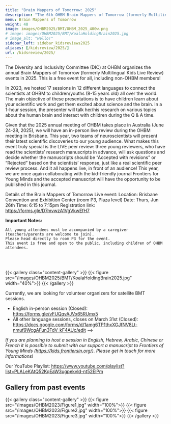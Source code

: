 ```yaml
---
title: "Brain Mappers of Tomorrow: 2025"
description: "The 6th OHBM Brain Mappers of Tomorrow (formerly Multilingual Kids Live Review)"
menu: Brain Mappers of Tomorrow
weight: 40
image: images/OHBM2025/BMT/OHBM_2025_400w.png
# image: images/OHBM2025/BMT/KoalaHoldingBrain2025.jpg
# image_alt: "Hello!"
sidebar_left: sidebar_kidsreviews2025
aliases: [/kidsreview/2025/]
url: /kidsreview/2025/
---
```


The Diversity and Inclusivity Committee (DIC) at OHBM organizes the annual Brain Mappers of Tomorrow (formerly Multilingual Kids Live Review) events in 2025. This is a free event for all, including non-OHBM members!

In 2023, we hosted 17 sessions in 12 different languages to connect the scientists at OHBM to children/youths (8-15 years old) all over the world. The main objective of these presentations is to have children learn about your scientific work and get them excited about science and the brain. In a 1-hour session, the presenter will talk her/his research on various topics about the human brain and interact with children during the Q & A time.

Given that the 2025 annual meeting of OHBM takes place in Australia (June 24-28, 2025), we will have an in-person live review during the OHBM meeting in Brisbane. This year, two teams of neuroscientists will present their latest scientific discoveries to our young audience. What makes this event truly special is the LIVE peer review: three young reviewers, who have read the scientists’ research manuscripts in advance, will ask questions and decide whether the manuscripts should be “Accepted with revisions” or “Rejected” based on the scientists’ response, just like a real scientific peer review process. And it all happens live, in front of an audience! This year, we are once again collaborating with the kid-friendly journal Frontiers for Young Minds and the accepted manuscript will have the opportunity to be published in this journal.

Details of the Brain Mappers of Tomorrow Live event:
Location: Brisbane Convention and Exhibition Center (room P3, Plaza level)
Date: Thurs, Jun 26th
Time: 6:15 to 7:15pm
Registration link: https://forms.gle/D7mvwzA1VgVkwEfH7
 
<b> Important Notes: </b>

    All young attendees must be accompanied by a caregiver (teachers/parents are welcome to join).
    Please head directly to room P3 for the event. 
    This event is free and open to the public, including children of OHBM attendees.
<br>
<br>

{{< gallery class="content-gallery" >}}
  {{< figure src="/images/OHBM2025/BMT/KoalaHoldingBrain2025.jpg" width="40%">}}
{{< /gallery >}}

Currently, we are looking for volunteer organizers for satellite BMT sessions. 
* English in-person session (Closed): https://forms.gle/vFUQqvAJVx65RUmx5
* All other language sessions, closes on March 31st (Closed): https://docs.google.com/forms/d/1amg6TP1thxXGJfNV8Lt-nmuf9WcgAFun3FdV_kF4AUc/edit -->

_If you are planning to host a session in English, Hebrew, Arabic, Chinese or French it is possible to submit with our support a manuscript to Frontiers of Young Minds (https://kids.frontiersin.org/). Please get in touch for more informations!_

<!-- Event Registration: https://ohbm-dic.github.io/kidsreview/2024/registration/ (No registration fee)
* Registration OPEN: January 8th
* Registration CLOSED: March 31st
* Registration IN PREPARATION: Korean -->

Our YouTube Playlist: https://www.youtube.com/playlist?list=PLALeKAtQ52KqEaW3ugpekvld-nt52ElPm

<!-- ## Organizers 

<!-- UPDATE ORGANIZERS! -->

<!-- {{< gallery class="content-gallery" >}}
  {{< figure src="/images/OHBM2024/OHBM_KidsReview2024_organizers_new.jpg" width="100%">}}
{{< /gallery >}} -->

## Gallery from past events

{{< gallery class="content-gallery" >}}
  {{< figure src="/images/OHBM2023/Figure1.jpg" width="100%">}}
  {{< figure src="/images/OHBM2023/Figure2.jpg" width="100%">}}
  {{< figure src="/images/OHBM2023/Figure3.jpg" width="100%">}}
{{< /gallery >}}


